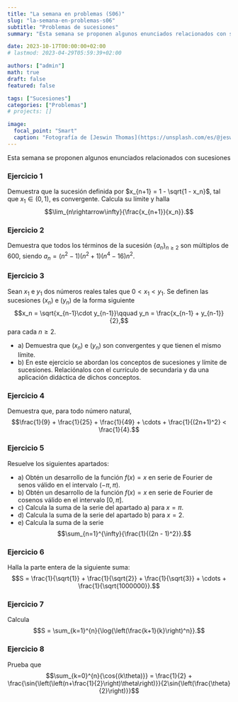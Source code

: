 ```yaml
---
title: "La semana en problemas (S06)"
slug: "la-semana-en-problemas-s06"
subtitle: "Problemas de sucesiones"
summary: "Esta semana se proponen algunos enunciados relacionados con sucesiones."

date: 2023-10-17T00:00:00+02:00
# lastmod: 2023-04-29T05:59:39+02:00

authors: ["admin"]
math: true
draft: false
featured: false

tags: ["Sucesiones"]
categories: ["Problemas"]
# projects: []

image:
  focal_point: "Smart"
  caption: "Fotografía de [Jeswin Thomas](https://unsplash.com/es/@jeswinthomas), disponible en [Unsplash](https://unsplash.com/es/fotos/hecib2an4T4)."
---
```


Esta semana se proponen algunos enunciados relacionados con sucesiones

### Ejercicio 1

Demuestra que la sucesión definida por $x_{n+1} = 1 - \sqrt{1 - x_n}$, tal que $x_1\in (0, 1)$, es convergente. Calcula su límite y halla $$\lim_{n\rightarrow\infty}{\frac{x_{n+1}}{x_n}}.$$

### Ejercicio 2

Demuestra que todos los términos de la sucesión $\{a_n\}_{n\geq 2}$ son múltiplos de $600$, siendo $a_n = (n^2 - 1)(n^2 + 1)(n^4 - 16)n^2$.

### Ejercicio 3

Sean $x_1$ e $y_1$ dos números reales tales que $0 < x_1 < y_1$. Se definen las sucesiones $(x_n)$ e $(y_n)$ de la forma siguiente $$x_n = \sqrt{x_{n-1}\cdot y_{n-1}}\qquad y_n = \frac{x_{n-1} + y_{n-1}}{2},$$ para cada $n\geq 2$.

- a) Demuestra que $(x_n)$ e $(y_n)$ son convergentes y que tienen el mismo límite.
- b) En este ejercicio se abordan los conceptos de sucesiones y límite de sucesiones. Relaciónalos con el currículo de secundaria y da una aplicación didáctica de dichos conceptos.

### Ejercicio 4

Demuestra que, para todo número natural, $$\frac{1}{9} + \frac{1}{25} + \frac{1}{49} + \cdots + \frac{1}{(2n+1)^2} < \frac{1}{4}.$$

### Ejercicio 5

Resuelve los siguientes apartados:

- a) Obtén un desarrollo de la función $f(x) = x$ en serie de Fourier de senos válido en el intervalo $(-\pi, \pi)$.
- b) Obtén un desarrollo de la función $f(x) = x$ en serie de Fourier de cosenos válido en el intervalo $[0, \pi]$.
- c) Calcula la suma de la serie del apartado a) para $x = \pi$.
- d) Calcula la suma de la serie del apartado b) para $x = 2$.
- e) Calcula la suma de la serie $$\sum_{n=1}^{\infty}{\frac{1}{(2n - 1)^2}}.$$

### Ejercicio 6

Halla la parte entera de la siguiente suma: $$S = \frac{1}{\sqrt{1}} + \frac{1}{\sqrt{2}} + \frac{1}{\sqrt{3}} + \cdots + \frac{1}{\sqrt{1000000}}.$$

### Ejercicio 7

Calcula $$S = \sum_{k=1}^{n}{\log{\left(\frac{k+1}{k}\right)^n}}.$$

### Ejercicio 8

Prueba que $$\sum_{k=0}^{n}{\cos{(k\theta)}} = \frac{1}{2} + \frac{\sin{\left(\left(n+\frac{1}{2}\right)\theta\right)}}{2\sin{\left(\frac{\theta}{2}\right)}}$$
